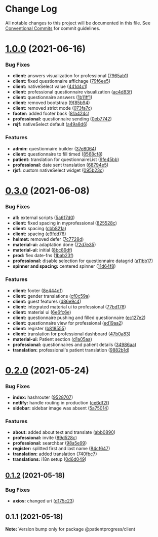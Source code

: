# Change Log

All notable changes to this project will be documented in this file.
See [Conventional Commits](https://conventionalcommits.org) for commit guidelines.

# [1.0.0](https://github.com/hainsdominic/patientprogress/compare/v0.3.0...v1.0.0) (2021-06-16)


### Bug Fixes

* **client:** answers visualization for professional ([7965ab1](https://github.com/hainsdominic/patientprogress/commit/7965ab1e7b216e6c360d2af9c56391a9195540e4))
* **client:** fixed questionnaire affichage ([79f6ee5](https://github.com/hainsdominic/patientprogress/commit/79f6ee50ce91ec3d5d3bc99a01ba8569c1bf3676))
* **client:** nativeSelect value ([441d4c1](https://github.com/hainsdominic/patientprogress/commit/441d4c150388c67ee97fd48efc8cddc5b7977e06))
* **client:** professional questionnaire visualization ([ac4d83f](https://github.com/hainsdominic/patientprogress/commit/ac4d83f992c083e571ea1f17c87e2892128b44ac))
* **client:** questionnaire answers ([1b11ff1](https://github.com/hainsdominic/patientprogress/commit/1b11ff18c4e91463c11ccd02a20e2ba9b39662fa))
* **client:** removed bootstrap ([9f85b94](https://github.com/hainsdominic/patientprogress/commit/9f85b94aecf59d4a7d8c1c8d55ea992ee00e0cb5))
* **client:** removed strict mode ([073fa7c](https://github.com/hainsdominic/patientprogress/commit/073fa7cbb38d128c576595a3e5a3cf3cc01594d2))
* **footer:** added footer back ([81a424c](https://github.com/hainsdominic/patientprogress/commit/81a424c8e063d4053ffccf9ec91c986c6ea3f671))
* **professional:** questionnaire sending ([0eb7742](https://github.com/hainsdominic/patientprogress/commit/0eb7742404f60849d4ce66c57c3bed557e98ca04))
* **rsjf:** nativeSelect default ([a49a8d6](https://github.com/hainsdominic/patientprogress/commit/a49a8d676fc33612e24a3f9e8b6641d45f220f83))


### Features

* **admin:** questionnaire builder ([37e8064](https://github.com/hainsdominic/patientprogress/commit/37e8064a5d93aa7c489fc51b52883430ce91a55b))
* **client:** questionnaire to fill timed ([8568cf8](https://github.com/hainsdominic/patientprogress/commit/8568cf860b733223dc9da188802c6a1be2564902))
* **patient:** translation for questionnaireList ([9fe45bb](https://github.com/hainsdominic/patientprogress/commit/9fe45bb3eafb17d3a863eb87ad797e9502cf20ca))
* **professional:** date sent translation ([68794e5](https://github.com/hainsdominic/patientprogress/commit/68794e579c1e23bdf78ef95f57b0d44c8724805b))
* **rjsf:** custom nativeSelect widget ([095b23c](https://github.com/hainsdominic/patientprogress/commit/095b23cfaccd6f40630d48296dad651d3b2dfee9))





# [0.3.0](https://github.com/hainsdominic/patientprogress/compare/v0.2.0...v0.3.0) (2021-06-08)


### Bug Fixes

* **all:** external scripts ([5a617d0](https://github.com/hainsdominic/patientprogress/commit/5a617d06f298f34f4dedc60f7d6e1831a1bd97af))
* **client:** fixed spacing in myprofessional ([825528c](https://github.com/hainsdominic/patientprogress/commit/825528cdb4ff04bdc8cb88dd52c975e972be4796))
* **client:** spacing ([cbb821a](https://github.com/hainsdominic/patientprogress/commit/cbb821a924e8a22eb033a7b450213faf9bebfbb3))
* **client:** spacing ([e9fdd76](https://github.com/hainsdominic/patientprogress/commit/e9fdd76abacdcd7e8ee2ab509d029e30113984a6))
* **helmet:** removed defer ([7c7728d](https://github.com/hainsdominic/patientprogress/commit/7c7728d41009aaa102e3afbfd6d089b0a8f82456))
* **material-ui:** adaptation done ([72d7e35](https://github.com/hainsdominic/patientprogress/commit/72d7e354ca136f4380dee06ddc0d61edd068603f))
* **material-ui:** initial ([8bc89df](https://github.com/hainsdominic/patientprogress/commit/8bc89df24dc9c59b13ca1d022f7a551f0ecd1cf2))
* **prod:** fiex date-fns ([1bab23f](https://github.com/hainsdominic/patientprogress/commit/1bab23f754bad06b8756eeae3559af7c51cf1c54))
* **professional:** disable selection for questionnaire datagrid ([a11bb17](https://github.com/hainsdominic/patientprogress/commit/a11bb170bbaa35fbf28956aee07f285fc5499602))
* **spinner and spacing:** centered spinner ([11d64f8](https://github.com/hainsdominic/patientprogress/commit/11d64f8d8c066fc03c2a02c35db5ada24360d885))


### Features

* **client:** footer ([8e444df](https://github.com/hainsdominic/patientprogress/commit/8e444df1715a9927b13ad0bfdc54b14397d694a1))
* **client:** gender translations ([cf0c59a](https://github.com/hainsdominic/patientprogress/commit/cf0c59a49b1c6827e6c5c69a19aab06e017c09da))
* **client:** guest features ([d86e9c4](https://github.com/hainsdominic/patientprogress/commit/d86e9c4488079a9a0ccb88663eb96337a954dd0c))
* **client:** integrated material ui to professional ([77bd178](https://github.com/hainsdominic/patientprogress/commit/77bd17874d5628d93807ad1ca05406fc69492ba0))
* **client:** material ui ([6e6fc6e](https://github.com/hainsdominic/patientprogress/commit/6e6fc6ea2eeb6471166052c75b2a3a059f0c147c))
* **client:** questionnaire pushing and filled questionnaire ([ec127e2](https://github.com/hainsdominic/patientprogress/commit/ec127e2f3971202406b47369d878a5f27bc8ddb4))
* **client:** questionnaire view for professional ([ed19aa2](https://github.com/hainsdominic/patientprogress/commit/ed19aa229695253e2758935b9d71f469bea09252))
* **client:** register ([b818555](https://github.com/hainsdominic/patientprogress/commit/b8185557aa9c5b7f45982cad6a348326e77e7a7f))
* **client:** translation for professional dashboard ([47b0a83](https://github.com/hainsdominic/patientprogress/commit/47b0a8329118e2fe62ea1282d8f92b0db50c3e39))
* **material-ui:** Patient section ([d1a05aa](https://github.com/hainsdominic/patientprogress/commit/d1a05aa271fa2d444242c5ca787a3c7b65d9e13d))
* **professional:** questionnaires and patient details ([34986aa](https://github.com/hainsdominic/patientprogress/commit/34986aa60d34bab2ee2a27b63e4d28be52b2c701))
* **translation:** professional's patient translation ([9882b1d](https://github.com/hainsdominic/patientprogress/commit/9882b1d2838f3da3fea5cb6ab9002bb15f920d20))





# [0.2.0](https://github.com/hainsdominic/patientprogress/compare/v0.1.2...v0.2.0) (2021-05-24)


### Bug Fixes

* **index:** hashrouter ([9528707](https://github.com/hainsdominic/patientprogress/commit/9528707f0cec53c4ed50eb8717f1b98ff7c44ef4))
* **netlify:** handle routing in production ([ce6df2f](https://github.com/hainsdominic/patientprogress/commit/ce6df2fe99f74c8cf9567d52850d868a7cba1d93))
* **sidebar:** sidebar image was absent ([5a75014](https://github.com/hainsdominic/patientprogress/commit/5a7501477c0a682d672fafcaf6aaf15709fddb08))


### Features

* **about:** added about text and translate ([abb0890](https://github.com/hainsdominic/patientprogress/commit/abb0890bc5603a6da3092fa565222510bd3f6e31))
* **professional:** invite ([89d528c](https://github.com/hainsdominic/patientprogress/commit/89d528c1f6ac4c2da76e25be5ac152f15fd494e4))
* **professional:** searchbar ([98a5e99](https://github.com/hainsdominic/patientprogress/commit/98a5e99fd89afebda4ef43405045961287617fb3))
* **register:** splitted first and last name ([84cf647](https://github.com/hainsdominic/patientprogress/commit/84cf6475208d9e9bc59d8bd89c6d990e7248b94b))
* **translation:** added translation ([740fbc7](https://github.com/hainsdominic/patientprogress/commit/740fbc73f4db29dd085e8cc43e672c94abbacd95))
* **translations:** i18n setup ([0d6d049](https://github.com/hainsdominic/patientprogress/commit/0d6d04952899cd4451b5067b6a12dd514a1dcb62))





## [0.1.2](https://github.com/hainsdominic/patientprogress/compare/v0.1.1...v0.1.2) (2021-05-18)


### Bug Fixes

* **axios:** changed uri ([d175c23](https://github.com/hainsdominic/patientprogress/commit/d175c23166b2f2140a67a2113107a4e507922712))





## 0.1.1 (2021-05-18)

**Note:** Version bump only for package @patientprogress/client
